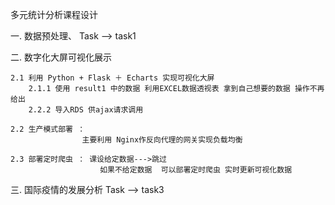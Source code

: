 多元统计分析课程设计

一.  数据预处理、
    Task --> task1


二. 数字化大屏可视化展示

    2.1 利用 Python + Flask ＋ Echarts 实现可视化大屏
        2.1.1 使用 result1 中的数据 利用EXCEL数据透视表 拿到自己想要的数据 操作不再给出
        2.2.2 导入RDS 供ajax请求调用

    2.2 生产模式部署 ：
                    主要利用 Nginx作反向代理的网关实现负载均衡

    2.3 部署定时爬虫 ： 课设给定数据--->跳过
                        如果不给定数据  可以部署定时爬虫 实时更新可视化数据

三. 国际疫情的发展分析
    Task --> task3



